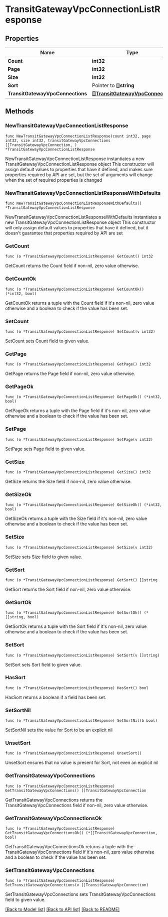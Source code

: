 # TransitGatewayVpcConnectionListResponse

## Properties

Name | Type | Description | Notes
------------ | ------------- | ------------- | -------------
**Count** | **int32** | count | 
**Page** | **int32** | page | 
**Size** | **int32** | size | 
**Sort** | Pointer to **[]string** |  | [optional] 
**TransitGatewayVpcConnections** | [**[]TransitGatewayVpcConnection**](TransitGatewayVpcConnection.md) |  | 

## Methods

### NewTransitGatewayVpcConnectionListResponse

`func NewTransitGatewayVpcConnectionListResponse(count int32, page int32, size int32, transitGatewayVpcConnections []TransitGatewayVpcConnection, ) *TransitGatewayVpcConnectionListResponse`

NewTransitGatewayVpcConnectionListResponse instantiates a new TransitGatewayVpcConnectionListResponse object
This constructor will assign default values to properties that have it defined,
and makes sure properties required by API are set, but the set of arguments
will change when the set of required properties is changed

### NewTransitGatewayVpcConnectionListResponseWithDefaults

`func NewTransitGatewayVpcConnectionListResponseWithDefaults() *TransitGatewayVpcConnectionListResponse`

NewTransitGatewayVpcConnectionListResponseWithDefaults instantiates a new TransitGatewayVpcConnectionListResponse object
This constructor will only assign default values to properties that have it defined,
but it doesn't guarantee that properties required by API are set

### GetCount

`func (o *TransitGatewayVpcConnectionListResponse) GetCount() int32`

GetCount returns the Count field if non-nil, zero value otherwise.

### GetCountOk

`func (o *TransitGatewayVpcConnectionListResponse) GetCountOk() (*int32, bool)`

GetCountOk returns a tuple with the Count field if it's non-nil, zero value otherwise
and a boolean to check if the value has been set.

### SetCount

`func (o *TransitGatewayVpcConnectionListResponse) SetCount(v int32)`

SetCount sets Count field to given value.


### GetPage

`func (o *TransitGatewayVpcConnectionListResponse) GetPage() int32`

GetPage returns the Page field if non-nil, zero value otherwise.

### GetPageOk

`func (o *TransitGatewayVpcConnectionListResponse) GetPageOk() (*int32, bool)`

GetPageOk returns a tuple with the Page field if it's non-nil, zero value otherwise
and a boolean to check if the value has been set.

### SetPage

`func (o *TransitGatewayVpcConnectionListResponse) SetPage(v int32)`

SetPage sets Page field to given value.


### GetSize

`func (o *TransitGatewayVpcConnectionListResponse) GetSize() int32`

GetSize returns the Size field if non-nil, zero value otherwise.

### GetSizeOk

`func (o *TransitGatewayVpcConnectionListResponse) GetSizeOk() (*int32, bool)`

GetSizeOk returns a tuple with the Size field if it's non-nil, zero value otherwise
and a boolean to check if the value has been set.

### SetSize

`func (o *TransitGatewayVpcConnectionListResponse) SetSize(v int32)`

SetSize sets Size field to given value.


### GetSort

`func (o *TransitGatewayVpcConnectionListResponse) GetSort() []string`

GetSort returns the Sort field if non-nil, zero value otherwise.

### GetSortOk

`func (o *TransitGatewayVpcConnectionListResponse) GetSortOk() (*[]string, bool)`

GetSortOk returns a tuple with the Sort field if it's non-nil, zero value otherwise
and a boolean to check if the value has been set.

### SetSort

`func (o *TransitGatewayVpcConnectionListResponse) SetSort(v []string)`

SetSort sets Sort field to given value.

### HasSort

`func (o *TransitGatewayVpcConnectionListResponse) HasSort() bool`

HasSort returns a boolean if a field has been set.

### SetSortNil

`func (o *TransitGatewayVpcConnectionListResponse) SetSortNil(b bool)`

 SetSortNil sets the value for Sort to be an explicit nil

### UnsetSort
`func (o *TransitGatewayVpcConnectionListResponse) UnsetSort()`

UnsetSort ensures that no value is present for Sort, not even an explicit nil
### GetTransitGatewayVpcConnections

`func (o *TransitGatewayVpcConnectionListResponse) GetTransitGatewayVpcConnections() []TransitGatewayVpcConnection`

GetTransitGatewayVpcConnections returns the TransitGatewayVpcConnections field if non-nil, zero value otherwise.

### GetTransitGatewayVpcConnectionsOk

`func (o *TransitGatewayVpcConnectionListResponse) GetTransitGatewayVpcConnectionsOk() (*[]TransitGatewayVpcConnection, bool)`

GetTransitGatewayVpcConnectionsOk returns a tuple with the TransitGatewayVpcConnections field if it's non-nil, zero value otherwise
and a boolean to check if the value has been set.

### SetTransitGatewayVpcConnections

`func (o *TransitGatewayVpcConnectionListResponse) SetTransitGatewayVpcConnections(v []TransitGatewayVpcConnection)`

SetTransitGatewayVpcConnections sets TransitGatewayVpcConnections field to given value.



[[Back to Model list]](../README.md#documentation-for-models) [[Back to API list]](../README.md#documentation-for-api-endpoints) [[Back to README]](../README.md)


